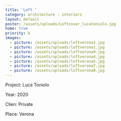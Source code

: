 ```yaml
---
title: 'Loft '
category: architecture - interiors
layout: default
poster: /assets/uploads/Loftcover_lucatoniolo.jpg
home: true
priority: b
images:
  - picture: /assets/uploads/loftverona2.jpg
  - picture: /assets/uploads/loftverona1.jpg
  - picture: /assets/uploads/loftverona9.jpg
  - picture: /assets/uploads/loftverona4.jpg
  - picture: /assets/uploads/loftverona5.jpg
  - picture: /assets/uploads/loftverona7.jpg
  - picture: /assets/uploads/loftverona8.jpg
---
```

Project: Luca Toniolo

Year: 2020

Clien: Private

Place: Verona
